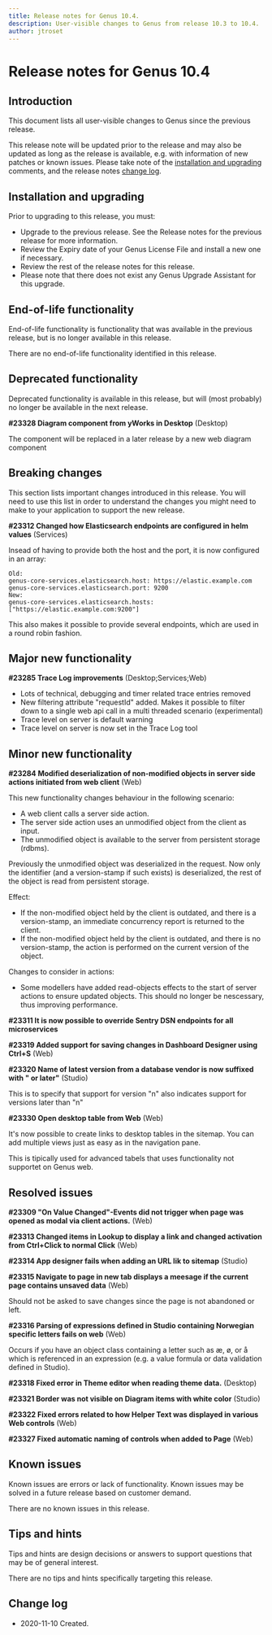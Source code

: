 ```yaml
---
title: Release notes for Genus 10.4.
description: User-visible changes to Genus from release 10.3 to 10.4.
author: jtroset
---
```


# Release notes for Genus 10.4

## Introduction

This document lists all user-visible changes to Genus since the previous release.

This release note will be updated prior to the release and may also be updated as long as the release is available, e.g. with information of new patches or known issues. Please take note of the [installation and upgrading](#installation-and-upgrading) comments, and the release notes [change log](#change-log).

## Installation and upgrading

Prior to upgrading to this release, you must:

- Upgrade to the previous release. See the Release notes for the previous release for more information.
- Review the Expiry date of your Genus License File and install a new one if necessary.
- Review the rest of the release notes for this release.
- Please note that there does not exist any Genus Upgrade Assistant for this upgrade.

<!--rntype01-start INSTALLATION / UPGRADE. DO NOT CHANGE THESE TAGS. ANY CHANGES BELOW WILL BE OVERWRITTEN.-->

<!--rntype01-end   INSTALLATION / UPGRADE. DO NOT CHANGE THESE TAGS. ANY CHANGES ABOVE WILL BE OVERWRITTEN.-->
<!-- release note type 2 is missing. That's ok.-->

## End-of-life functionality

End-of-life functionality is functionality that was available in the previous release, but is no longer available in this release.
<!--rntype03-start END-OF-LIFE. DO NOT CHANGE THESE TAGS. ANY CHANGES BELOW WILL BE OVERWRITTEN.-->
There are no end-of-life functionality identified in this release.
<!--rntype03-end   END-OF-LIFE. DO NOT CHANGE THESE TAGS. ANY CHANGES ABOVE WILL BE OVERWRITTEN.-->
## Deprecated functionality

Deprecated functionality is available in this release, but will (most probably) no longer be available in the next release.
<!--rntype04-start DEPRECATED. DO NOT CHANGE THESE TAGS. ANY CHANGES BELOW WILL BE OVERWRITTEN.-->
<!--ID e1917c12-f88e-45ae-b185-4146fa5f12e8 -->
**#23328 Diagram component from yWorks in Desktop** (Desktop)

The component will be replaced in a later release by a new web diagram component

<!--rntype04-end   DEPRECATED. DO NOT CHANGE THESE TAGS. ANY CHANGES ABOVE WILL BE OVERWRITTEN.-->
## Breaking changes

This section lists important changes introduced in this release. You will need to use this list in order to understand the changes you might need to make to your application to support the new release.
<!--rntype05-start BREAKING. DO NOT CHANGE THESE TAGS. ANY CHANGES BELOW WILL BE OVERWRITTEN.-->
<!--ID d56098da-dfde-43e0-9010-1d72da87878c -->
**#23312 Changed how Elasticsearch endpoints are configured in helm values** (Services)

Insead of having to provide both the host and the port, it is now configured in an array:
```
Old:
genus-core-services.elasticsearch.host: https://elastic.example.com
genus-core-services.elasticsearch.port: 9200 
New:
genus-core-services.elasticsearch.hosts: ["https://elastic.example.com:9200"]
```
This also makes it possible to provide several endpoints, which are used in a round robin fashion.

<!--rntype05-end   BREAKING. DO NOT CHANGE THESE TAGS. ANY CHANGES ABOVE WILL BE OVERWRITTEN.-->
## Major new functionality
<!--rntype06-start MAJOR. DO NOT CHANGE THESE TAGS. ANY CHANGES BELOW WILL BE OVERWRITTEN.-->
<!--ID 40301205-9ebd-4fc4-9f2c-a228c0098cbe -->
**#23285 Trace Log improvements** (Desktop;Services;Web)

- Lots of technical, debugging and timer related trace entries removed
- New filtering attribute "requestId" added. Makes it possible to filter down to a single web api call in a multi threaded scenario (experimental)
- Trace level on server is default warning
- Trace level on server is now set in the Trace Log tool

<!--rntype06-end   MAJOR. DO NOT CHANGE THESE TAGS. ANY CHANGES ABOVE WILL BE OVERWRITTEN.-->
## Minor new functionality
<!--rntype07-start MINOR. DO NOT CHANGE THESE TAGS. ANY CHANGES BELOW WILL BE OVERWRITTEN.-->
<!--ID 00c46043-3233-41ee-8bd8-1ba97a29f81d -->
**#23284 Modified deserialization of non-modified objects in server side actions initiated from web client** (Web)

This new functionality changes behaviour in the following scenario:

- A web client calls a server side action.
- The server side action uses an unmodified object from the client as input.
- The unmodified object is available to the server from persistent storage (rdbms).

Previously the unmodified object was deserialized in the request.
Now only the identifier (and a version-stamp if such exists) is deserialized, the rest of the object is read from persistent storage.

Effect:

- If the non-modified object held by the client is outdated, and there is a version-stamp, an immediate concurrency report is returned to the client.
- If the non-modified object held by the client is outdated, and there is no version-stamp, the action is performed on the current version of the object.

Changes to consider in actions:

- Some modellers have added read-objects effects to the start of server actions to ensure updated objects. This should no longer be nescessary, thus improving performance.

<!--ID 9699bac5-bad4-453c-b374-c85c2f6809d4 -->
**#23311 It is now possible to override Sentry DSN endpoints for all microservices**

<!--ID cef64fe5-931a-4fea-952a-72823734fd88 -->
**#23319 Added support for saving changes in Dashboard Designer using Ctrl+S** (Web)

<!--ID 315abe3d-c601-4877-861b-0ed3700fb256 -->
**#23320 Name of latest version from a database vendor is now suffixed with " or later"** (Studio)

This is to specify that support for version "n" also indicates support for versions later than "n"

<!--ID bc533c72-1456-4212-a73e-4e952f780998 -->
**#23330 Open desktop table from Web** (Web)

It's now possible to create links to desktop tables in the sitemap. You can add multiple views just as easy as in the navigation pane. 

This is tipically used for advanced tabels that uses functionality not supportet on Genus web.

<!--rntype07-end   MINOR. DO NOT CHANGE THESE TAGS. ANY CHANGES ABOVE WILL BE OVERWRITTEN.-->
## Resolved issues
<!--rntype08-start RESOLVED ISSUES. DO NOT CHANGE THESE TAGS. ANY CHANGES BELOW WILL BE OVERWRITTEN.-->
<!--ID 36854628-2b8c-4246-b03d-b766ffeb389b -->
**#23309 "On Value Changed"-Events did not trigger when page was opened as modal via client actions.** (Web)

<!--ID df3051f0-7eca-4485-8960-b8e5554380d2 -->
**#23313 Changed items in Lookup to display a link and changed activation from Ctrl+Click to normal Click** (Web)

<!--ID d5cce205-2fcd-4262-99ae-6ebd00409ec1 -->
**#23314 App designer fails when adding an URL lik to sitemap** (Studio)

<!--ID 93da22f5-b1cc-4d86-ae04-294895fc7e03 -->
**#23315 Navigate to page in new tab displays a meesage if the current page contains unsaved data** (Web)

Should not be asked to save changes since the page is not abandoned or left.

<!--ID 1a5123e5-6595-4bf5-b62c-f931ff8f5f53 -->
**#23316 Parsing of expressions defined in Studio containing Norwegian specific letters fails on web** (Web)

Occurs if you have an object class containing a letter such as &aelig;, &oslash;, or &aring; which is referenced in an expression (e.g. a value formula or data validation defined in Studio).

<!--ID 520555cb-7d35-4455-8b13-d544652a9e4e -->
**#23318 Fixed error in Theme editor when reading theme data.** (Desktop)

<!--ID c4800c60-7ead-48f3-a1a0-65c51a26ab20 -->
**#23321 Border was not visible on Diagram items with white color** (Studio)

<!--ID 5d79f13a-7b4f-41bc-86ca-e746a9c12299 -->
**#23322 Fixed errors related to how Helper Text was displayed in various Web controls** (Web)

<!--ID b85eb3ba-341c-46de-a8c6-b119f5dec5c3 -->
**#23327 Fixed automatic naming of controls when added to Page** (Web)

<!--rntype08-end   RESOLVED ISSUES. DO NOT CHANGE THESE TAGS. ANY CHANGES ABOVE WILL BE OVERWRITTEN.-->
## Known issues

Known issues are errors or lack of functionality. Known issues may be solved in a future release based on customer demand.
<!--rntype09-start KNOWN ISSUES. DO NOT CHANGE THESE TAGS. ANY CHANGES BELOW WILL BE OVERWRITTEN.-->
There are no known issues in this release.
<!--rntype09-end   KNOWN ISSUES. DO NOT CHANGE THESE TAGS. ANY CHANGES ABOVE WILL BE OVERWRITTEN.-->
## Tips and hints

Tips and hints are design decisions or answers to support questions that may be of general interest.

There are no tips and hints specifically targeting this release.

## Change log

- 2020-11-10 Created.
<!--changelog CHANGELOG. DO NOT CHANGE THIS TAG. ANY CHANGES BELOW WILL BE DELETED.-->
